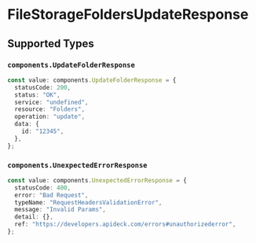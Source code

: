 # FileStorageFoldersUpdateResponse


## Supported Types

### `components.UpdateFolderResponse`

```typescript
const value: components.UpdateFolderResponse = {
  statusCode: 200,
  status: "OK",
  service: "undefined",
  resource: "Folders",
  operation: "update",
  data: {
    id: "12345",
  },
};
```

### `components.UnexpectedErrorResponse`

```typescript
const value: components.UnexpectedErrorResponse = {
  statusCode: 400,
  error: "Bad Request",
  typeName: "RequestHeadersValidationError",
  message: "Invalid Params",
  detail: {},
  ref: "https://developers.apideck.com/errors#unauthorizederror",
};
```

